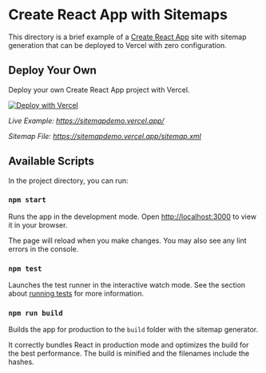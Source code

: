 # Create React App with Sitemaps

This directory is a brief example of a [Create React App](https://github.com/facebook/create-react-app) site with sitemap generation that can be deployed to Vercel with zero configuration.

## Deploy Your Own

Deploy your own Create React App project with Vercel.

[![Deploy with Vercel](https://vercel.com/button)](https://vercel.com/new/clone?repository-url=https://github.com/Speediing/create-react-app-sitemap)

_Live Example: https://sitemapdemo.vercel.app/_

_Sitemap File: https://sitemapdemo.vercel.app/sitemap.xml_

## Available Scripts

In the project directory, you can run:

### `npm start`

Runs the app in the development mode. Open [http://localhost:3000](http://localhost:3000) to view it in your browser.

The page will reload when you make changes. You may also see any lint errors in the console.

### `npm test`

Launches the test runner in the interactive watch mode. See the section about [running tests](https://facebook.github.io/create-react-app/docs/running-tests) for more information.

### `npm run build`

Builds the app for production to the `build` folder with the sitemap generator.

It correctly bundles React in production mode and optimizes the build for the best performance. The build is minified and the filenames include the hashes.
